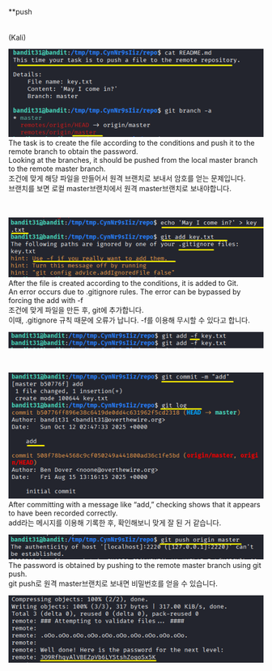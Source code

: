 **push<br>
<br>
<br>
(Kali)

![image break](/Pictur/Level31/bandit1.png) <br>
The task is to create the file according to the conditions and push it to the remote branch to obtain the password.<br>
Looking at the branches, it should be pushed from the local master branch to the remote master branch.<br>
조건에 맞게 해당 파일을 만들어서 원격 브랜치로 보내서 암호를 얻는 문제입니다.<br>
브랜치를 보면 로컬 master브랜치에서 원격 master브랜치로 보내야합니다.<Br>
<br>
<br>

![image break](/Pictur/Level31/bandit.2.png) <br>
After the file is created according to the conditions, it is added to Git.<br>
An error occurs due to .gitignore rules. The error can be bypassed by forcing the add with -f<br>
조건에 맞게 파일을 만든 후, git에 추가합니다.<br>
이때, .gitignore 규칙 때문에 오류가 납니다. -f를 이용해 무시할 수 있다고 합니다.<br>

![image break](/Pictur/Level31/bandit3.png) <br>

<br>

![image break](/Pictur/Level31/bandit4.png) <br>
After committing with a message like “add,” checking shows that it appears to have been recorded correctly.<br>
add라는 메시지를 이용해 기록한 후, 확인해보니 맞게 잘 된 거 같습니다.<br>

![image break](/Pictur/Level31/bandit5.png) <br>
The password is obtained by pushing to the remote master branch using git push.<br>
git push로 원격 master브랜치로 보내면 비밀번호를 얻을 수 있습니다. 

![image break](/Pictur/Level31/bandit6.png) <br>

